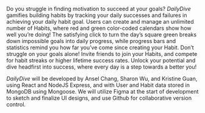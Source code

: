 Do you struggle in finding motivation to succeed at your goals? *DailyDive* gamifies building habits by tracking your daily successes and failures in achieving your daily habit goal. Users can create and manage an unlimited number of Habits, where red and green color-coded calendars show how well you’re doing! The satisfying click to turn the day’s square green breaks down impossible goals into daily progress, while progress bars and statistics remind you how far you’ve come since creating your Habit. Don’t struggle on your goals alone! Invite friends to join your Habits, and compete for habit streaks or higher lifetime success rates. Unlock your potential and dive headfirst into success, where every day is a step towards a better you!

*DailyDive* will be developed by Ansel Chang, Sharon Wu, and Kristine Guan, using React and NodeJS Express, and with User and Habit data stored in MongoDB using Mongoose. We will utilize Figma at the start of development to sketch and finalize UI designs, and use Github for collaborative version control.